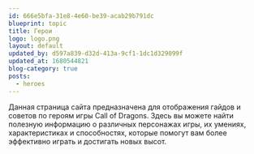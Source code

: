 ```yaml
---
id: 666e5bfa-31e8-4e60-be39-acab29b791dc
blueprint: topic
title: Герои
logo: logo.png
layout: default
updated_by: d597a839-d32d-413a-9cf1-1dc1d329099f
updated_at: 1680544821
blog-category: true
posts:
  - heroes
---
```

Данная страница сайта предназначена для отображения гайдов и советов по героям игры Call of Dragons. Здесь вы можете найти полезную информацию о различных персонажах игры, их умениях, характеристиках и способностях, которые помогут вам более эффективно играть и достигать новых высот.